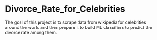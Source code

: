 # Divorce_Rate_for_Celebrities

The goal of this project is to scrape data from wikipedia for celebrities around the world and then prepare it to build ML classifiers to predict the divorce rate among them. 

